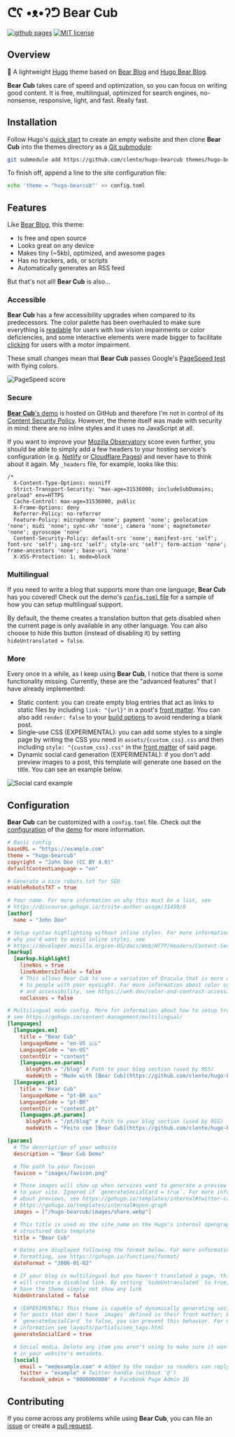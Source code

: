 # ᕦʕ •ᴥ•ʔᕤ Bear Cub

[![github pages](https://github.com/clente/hugo-bearcub/actions/workflows/gh-pages.yml/badge.svg)](https://github.com/clente/hugo-bearcub/actions/workflows/gh-pages.yml)
[![MIT license](https://img.shields.io/github/license/clente/hugo-bearcub)](https://github.com/clente/hugo-bearcub/blob/main/LICENSE)

## Overview

🐻 A lightweight [Hugo](https://gohugo.io/) theme based on [Bear
Blog](https://bearblog.dev) and [Hugo Bear
Blog](https://github.com/janraasch/hugo-bearblog).

**Bear Cub** takes care of speed and optimization, so you can focus on writing
good content. It is free, multilingual, optimized for search engines,
no-nonsense, responsive, light, and fast. Really fast.

## Installation

Follow Hugo's [quick start](https://gohugo.io/getting-started/quick-start/) to
create an empty website and then clone **Bear Cub** into the themes directory as
a [Git submodule](https://git-scm.com/book/en/v2/Git-Tools-Submodules):

```sh
git submodule add https://github.com/clente/hugo-bearcub themes/hugo-bearcub
```

To finish off, append a line to the site configuration file:

```sh
echo 'theme = "hugo-bearcub"' >> config.toml
```

## Features

Like [Bear Blog](https://bearblog.dev), this theme:
- Is free and open source
- Looks great on any device
- Makes tiny (~5kb), optimized, and awesome pages
- Has no trackers, ads, or scripts
- Automatically generates an RSS feed

But that's not all! **Bear Cub** is also...

### Accessible

**Bear Cub** has a few accessibility upgrades when compared to its predecessors.
The color palette has been overhauled to make sure everything is
[readable](https://web.dev/color-and-contrast-accessibility/) for users with low
vision impairments or color deficiencies, and some interactive elements were
made bigger to facilitate [clicking](https://web.dev/accessible-tap-targets/)
for users with a motor impairment.

These small changes mean that **Bear Cub** passes Google's [PageSpeed
test](https://pagespeed.web.dev/report?url=https%3A%2F%2Fclente.github.io%2Fhugo-bearcub%2F)
with flying colors.

![PageSpeed score](https://raw.githubusercontent.com/clente/hugo-bearcub/main/images/pagespeed.webp)

### Secure

[**Bear Cub**'s demo](https://clente.github.io/hugo-bearcub/) is hosted on GitHub
and therefore I'm not in control of its [Content Security
Policy](https://infosec.mozilla.org/guidelines/web_security#content-security-policy).
However, the theme itself was made with security in mind: there are no inline
styles and it uses no JavaScript at all.

If you want to improve your [Mozilla
Observatory](https://observatory.mozilla.org/) score even further, you should be
able to simply add a few headers to your hosting service's configuration (e.g.
[Netlify](https://docs.netlify.com/routing/headers/) or [Cloudflare
Pages](https://developers.cloudflare.com/pages/platform/headers/)) and never
have to think about it again. My `_headers` file, for example, looks like this:

```
/*
  X-Content-Type-Options: nosniff
  Strict-Transport-Security: "max-age=31536000; includeSubDomains; preload" env=HTTPS
  Cache-Control: max-age=31536000, public
  X-Frame-Options: deny
  Referrer-Policy: no-referrer
  Feature-Policy: microphone 'none'; payment 'none'; geolocation 'none'; midi 'none'; sync-xhr 'none'; camera 'none'; magnetometer 'none'; gyroscope 'none'
  Content-Security-Policy: default-src 'none'; manifest-src 'self'; font-src 'self'; img-src 'self'; style-src 'self'; form-action 'none'; frame-ancestors 'none'; base-uri 'none'
  X-XSS-Protection: 1; mode=block
```

### Multilingual

If you need to write a blog that supports more than one language, **Bear Cub**
has you covered! Check out the demo's [`config.toml`
file](https://github.com/clente/hugo-bearcub/blob/main/exampleSite/config.toml)
for a sample of how you can setup multilingual support.

By default, the theme creates a translation button that gets disabled when the
current page is only available in any other language. You can also choose to
hide this button (instead of disabling it) by setting `hideUntranslated =
false`.

### More

Every once in a while, as I keep using **Bear Cub**, I notice that there is some
functionality missing. Currently, these are the "advanced features" that I have
already implemented:

- Static content: you can create empty blog entries that act as links to static
  files by including `link: "{url}"` in a post's [front
  matter](https://gohugo.io/content-management/front-matter/). You can also add
  `render: false` to your [build
  options](https://gohugo.io/content-management/build-options/#readout) to avoid
  rendering a blank post.
- Single-use CSS (EXPERIMENTAL): you can add some styles to a single page by
  writing the CSS you need in `assets/{custom_css}.css` and then including
  `style: "{custom_css}.css"` in the [front
  matter](https://gohugo.io/content-management/front-matter/) of said page.
- Dynamic social card generation (EXPERIMENTAL): if you don't add preview images
  to a post, this template will generate one based on the title. You can see an
  example below.

![Social card example](https://raw.githubusercontent.com/clente/hugo-bearcub/main/images/social_card.webp)

## Configuration

**Bear Cub** can be customized with a `config.toml` file. Check out the
[configuration](https://github.com/clente/hugo-bearcub/blob/main/exampleSite/config.toml)
of the [demo](https://clente.github.io/hugo-bearcub/) for more information.

```toml
# Basic config
baseURL = "https://example.com"
theme = "hugo-bearcub"
copyright = "John Doe (CC BY 4.0)"
defaultContentLanguage = "en"

# Generate a nice robots.txt for SEO
enableRobotsTXT = true

# Your name. For more information on why this must be a list, see
# https://discourse.gohugo.io/t/site-author-usage/31459/8
[author]
  name = "John Doe"

# Setup syntax highlighting without inline styles. For more information about
# why you'd want to avoid inline styles, see
# https://developer.mozilla.org/en-US/docs/Web/HTTP/Headers/Content-Security-Policy/style-src#unsafe_inline_styles
[markup]
  [markup.highlight]
    lineNos = true
    lineNumbersInTable = false
    # This allows Bear Cub to use a variation of Dracula that is more accessible
    # to people with poor eyesight. For more information about color contrast
    # and accessibility, see https://web.dev/color-and-contrast-accessibility/
    noClasses = false

# Multilingual mode config. More for information about how to setup translation,
# see https://gohugo.io/content-management/multilingual/
[languages]
  [languages.en]
    title = "Bear Cub"
    languageName = "en-US 🇺🇸"
    LanguageCode = "en-US"
    contentDir = "content"
    [languages.en.params]
      blogPath = "/blog" # Path to your blog section (used by RSS)
      madeWith = "Made with [Bear Cub](https://github.com/clente/hugo-bearcub)"
  [languages.pt]
    title = "Bear Cub"
    languageName = "pt-BR 🇧🇷"
    LanguageCode = "pt-BR"
    contentDir = "content.pt"
    [languages.pt.params]
      blogPath = "/pt/blog" # Path to your blog section (used by RSS)
      madeWith = "Feito com [Bear Cub](https://github.com/clente/hugo-bearcub)"

[params]
  # The description of your website
  description = "Bear Cub Demo"

  # The path to your favicon
  favicon = "images/favicon.png"

  # These images will show up when services want to generate a preview of a link
  # to your site. Ignored if `generateSocialCard = true`. For more information
  # about previews, see https://gohugo.io/templates/internal#twitter-cards and
  # https://gohugo.io/templates/internal#open-graph
  images = ["/hugo-bearcub/images/share.webp"]

  # This title is used as the site_name on the Hugo's internal opengraph
  # structured data template
  title = "Bear Cub"

  # Dates are displayed following the format below. For more information about
  # formatting, see https://gohugo.io/functions/format/
  dateFormat = "2006-01-02"

  # If your blog is multilingual but you haven't translated a page, this theme
  # will create a disabled link. By setting `hideUntranslated` to true, you can
  # have the theme simply not show any link
  hideUntranslated = false

  # (EXPERIMENTAL) This theme is capable of dynamically generating social cards
  # for posts that don't have `images` defined in their front matter; By setting
  # `generateSocialCard` to false, you can prevent this behavior. For more
  # information see layouts/partials/seo_tags.html
  generateSocialCard = true

  # Social media. Delete any item you aren't using to make sure it won't show up
  # in your website's metadata.
  [social]
    email = "me@example.com" # Added to the navbar so readers can reply to posts
    twitter = "example" # Twitter handle (without '@')
    facebook_admin = "0000000000" # Facebook Page Admin ID
```

## Contributing

If you come across any problems while using **Bear Cub**, you can file an
[issue](https://github.com/clente/hugo-bearcub/issues) or create a [pull
request](https://github.com/clente/hugo-bearcub/pulls).
